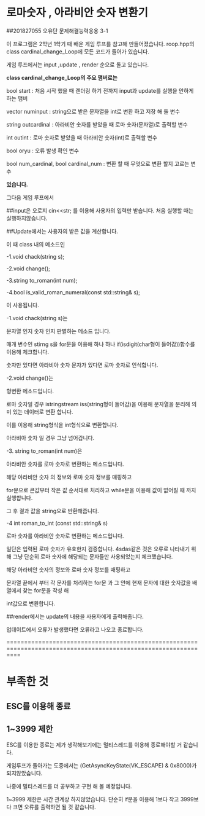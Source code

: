 # 로마숫자 , 아라비안 숫자 변환기

##201827055 오유단 문제해결능력응용 3-1


이 프로그램은 2학년 1학기 때 배운 게임 루프를 참고해 만들어졌습니다.
roop.hpp의 class cardinal_change_Loop에 모든 코드가 들어가 있습니다.

게임 루프에서는 input ,update , render 순으로 돌고 있습니다.

**class cardinal_change_Loop의 주요 맴버로는**

bool start : 처음 시작 했을 때 렌더링 하기 전까지 input과 update를 실행을 안하게 하는 맴버

vector<int> numinput : string으로 받은 문자열을 int로 변환 하고 저장 해 둘 변수

string outcardinal : 아라비안 숫자를 받았을 때 로마 숫자(문자열)로 출력할 변수

int outint : 로마 숫자로 받았을 때 아라비안 숫자(int)로 출력할 변수

bool oryu : 오류 발생 확인 변수

bool num_cardinal, bool cardinal_num : 변환 할 때 무엇으로 변환 할지 고르는 변수


**있습니다.**

그다음 게임 루프에서 

##input은 오로지 cin<<str; 를 이용해 사용자의 입력만 받습니다. 처음 실행할 때는 실행하지않습니다.

##Update에서는 사용자의 받은 값을 계산합니다.

이 때 class 내의 메소드인 

-1.void chack(string s);

-2.void change();

-3.string to_roman(int num);

-4.bool is_valid_roman_numeral(const std::string& s);

이 사용됩니다.

-1.void chack(string s)는

문자열 인지 숫자 인지 판별하는 메소드 입니다.

매개 변수인 stirng s을 for문을 이용해 하나 하나 if(isdigit(char형이 들어감))함수를 이용해 체크합니다.

숫자만 있다면 아라비아 숫자 문자가 있다면 로마 숫자로 인식합니다.

-2.void change()는

형변환 메소드입니다.

로마 숫자일 경우 istringstream iss(string형이 들어감)을 이용해 문자열을 분리해 의미 있는 데이터로 변환 합니다.

이를 이용해 string형식을 int형식으로 변환합니다.

아라비아 숫자 일 경우 그냥 넘어갑니다.

-3. string to_roman(int num)은

아라비안 숫자를 로마 숫자로 변환하는 메소드입니다.

해당 아라비안 숫자 의 정보와 로마 숫자 정보를 매핑하고 

for문으로 큰값부터 작은 값 순서대로 처리하고 while문을 이용해 값이 없어질 때 까지 실행합니다.

그 후 결과 값을 string으로 반환해줍니다.

-4 int roman_to_int (const std::string& s)

로마 숫자를 아라비안 숫자로 변환하는 메소드입니다.

일단은 입력된 로마 숫자가 유효한지 검증합니다. 4sdas같은 것은 오류로 나타내기 위해 그냥 단순히 로마 숫자에 해당되는 문자들만
사용되었는지 체크했습니다.

해당 아라비안 숫자의 정보와 로마 숫자 정보를 매핑하고

문자열 끝에서 부터 각 문자를 처리하는 for문 과 그 안에 현재 문자에 대한 숫자값을 배열에서 찾는 for문을 작성 해

int값으로 변환합니다.

##render에서는 update의 내용을 사용자에게 출력해줍니다.

업데이트에서 오류가 발생했다면 오류라고 나오고 종료합니다.



================================================================================================================
# 부족한 것

## ESC를 이용해 종료

## 1~3999 제한

ESC를 이용한 종료는 제가 생각해보기에는 멀티스레드를 이용해 종료해야할 거 같습니다.

게임루프가 돌아가는 도중에서는 (GetAsyncKeyState(VK_ESCAPE) & 0x8000)가 되지않았습니다.

나중에 멀티스레드를 더 공부하고 구현 해 볼 예정입니다.

1~3999 제한은 시간 관계상 하지않았습니다. 단순히 if문을 이용해 1보다 작고 3999보다 크면 오류를 출력하면 될 것 같습니다.











